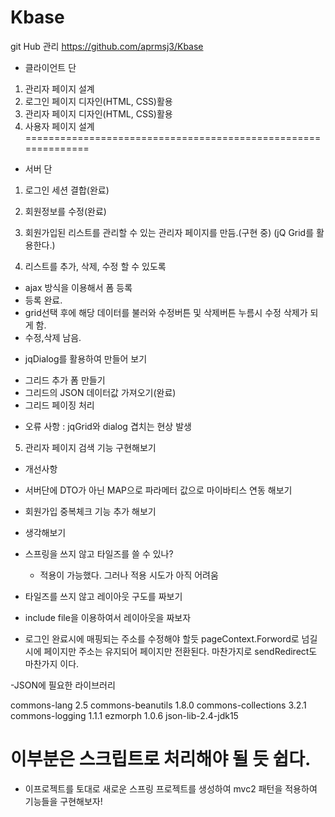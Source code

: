 # Kbase
git Hub 관리
https://github.com/aprmsj3/Kbase


* 클라이언트 단
1. 관리자 페이지 설계
2. 로그인 페이지 디자인(HTML, CSS)활용  
3. 관리자 페이지 디자인(HTML, CSS)활용  
4. 사용자 페이지 설계
==============================================================
* 서버 단
1. 로그인 세션 결합(완료)
2. 회원정보를 수정(완료)

3. 회원가입된 리스트를 관리할 수 있는 관리자 페이지를 만듬.(구현 중)
   (jQ Grid를 활용한다.)

4. 리스트를 추가, 삭제, 수정 할 수 있도록

  - ajax 방식을 이용해서 폼 등록
  - 등록 완료.
  - grid선택 후에 해당 데이터를 불러와 수정버튼 및 삭제버튼 누름시
    수정 삭제가 되게 함.
  - 수정,삭제 남음.

  * jqDialog를 활용하여 만들어 보기
  - 그리드 추가 폼 만들기
  - 그리드의 JSON 데이터값 가져오기(완료)
  - 그리드 페이징 처리

* 오류 사항 : jqGrid와 dialog 겹치는 현상 발생

5. 관리자 페이지 검색 기능 구현해보기

* 개선사항
- 서버단에 DTO가 아닌 MAP으로 파라메터 값으로 마이바티스 연동
  해보기

- 회원가입 중복체크 기능 추가 해보기

* 생각해보기

- 스프링을 쓰지 않고 타일즈를 쓸 수 있나?
  * 적용이 가능했다.
  그러나 적용 시도가 아직 어려움

- 타일즈를 쓰지 않고 레이아웃 구도를 짜보기

- include file을 이용하여서 레이아웃을 짜보자

- 로그인 완료시에 매핑되는 주소를 수정해야 할듯
pageContext.Forword로 넘길 시에
페이지만 주소는 유지되어 페이지만 전환된다.
마찬가지로 sendRedirect도 마찬가지 이다.

-JSON에 필요한 라이브러리

commons-lang 2.5
commons-beanutils 1.8.0
commons-collections 3.2.1
commons-logging 1.1.1
ezmorph 1.0.6
json-lib-2.4-jdk15

이부분은 스크립트로 처리해야 될 듯 쉽다.
==============================================================
* 이프로젝트를 토대로 새로운 스프링 프로젝트를 생성하여
mvc2 패턴을 적용하여 기능들을 구현해보자!

